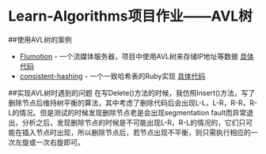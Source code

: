 Learn-Algorithms项目作业——AVL树
=======
##使用AVL树的案例
+  [Flumotion](https://github.com/offlinehacker/flumotion) - 一个流媒体服务器，项目中使用AVL树来存储IP地址等数据 [具体代码](https://sourcegraph.com/github.com/offlinehacker/flumotion/symbols/python/flumotion/common/avltree/AVLTree#examples)
+  [consistent-hashing](https://github.com/domnikl/consistent-hashing) - 一个一致哈希表的Ruby实现  [具体代码](https://sourcegraph.com/github.com/domnikl/consistent-hashing/symbols/ruby/gem/ConsistentHashing/AVLTree#examples)

##实现AVL树时遇到的问题
在写Delete()方法的时候，我仿照Insert()方法，写了删除节点后维持树平衡的算法，其中考虑了删除代码后会出现L-L，L-R，R-R，R-L的情况。但是测试的时候发现删除节点老是会出现segmentation fault而异常退出，分析之后，发现删除节点的时候是不可能出现L-R，R-L的情况的，它们只可能在插入节点时出现，所以删除节点后，若节点出现不平衡，则只需执行相应的一次左旋或一次右旋即可。